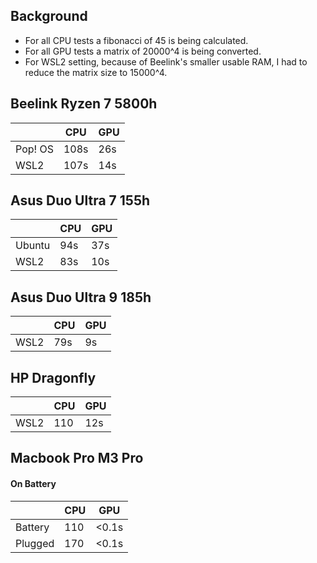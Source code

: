 ## Background
* For all CPU tests a fibonacci of 45 is being calculated.
* For all GPU tests a matrix of 20000^4 is being converted.
* For WSL2 setting, because of Beelink's smaller usable RAM, I had to reduce the matrix size to 15000^4.

## Beelink Ryzen 7 5800h
|         | CPU  | GPU |
|---------|------|-----|
| Pop! OS | 108s | 26s |
| WSL2    | 107s | 14s |

## Asus Duo Ultra 7 155h
|         | CPU | GPU |
|---------|-----|-----|
| Ubuntu  | 94s | 37s |
| WSL2    | 83s | 10s |

## Asus Duo Ultra 9 185h
|         | CPU | GPU |
|---------|-----|-----|
| WSL2    | 79s | 9s  |

## HP Dragonfly
|         | CPU | GPU |
|---------|-----|-----|
| WSL2    | 110 | 12s |

## Macbook Pro M3 Pro
#### On Battery
|         | CPU |  GPU  |
|---------|-----| ----- |
| Battery | 110 | <0.1s |
| Plugged | 170 | <0.1s |